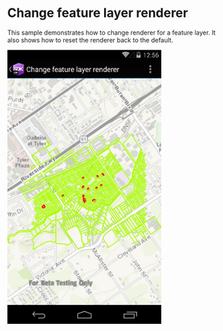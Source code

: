# Change feature layer renderer

This sample demonstrates how to change renderer for a feature layer. It also shows how to reset the renderer back to the default.

<img src="ChangeFeatureLayerRenderer.jpg" width="350"/>



